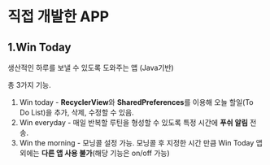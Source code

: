 # 직접 개발한 APP
## 1.Win Today
생산적인 하루를 보낼 수 있도록 도와주는 앱 (Java기반)

총 3가지 기능.
1. Win today -  **RecyclerView**와 **SharedPreferences**를  이용해 오늘 할일(To Do List)을 추가, 삭제, 수정할 수 있음.
2. Win everyday - 매일 반복할 루틴을 형성할 수 있도록 특정 시간에 **푸쉬 알림** 전송.
3. Win the morning - 모닝콜 설정 가능. 모닝콜 후 지정한 시간 만큼 Win Today 앱 외에는 **다른 앱 사용 불가**(해당 기능은 on/off 가능)
